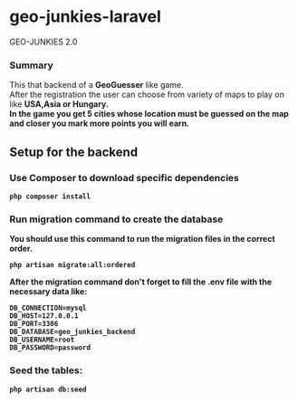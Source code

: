 # geo-junkies-laravel
GEO-JUNKIES 2.0

### Summary
This that backend of a <b>GeoGuesser</b> like game.<br>
After the registration the user can choose from variety of maps to play on like <b>USA,Asia<b> or Hungary.<br>
In the game you get 5 cities whose location must be guessed on the map and closer you mark more points you will earn.

## Setup for the backend

### Use Composer to download specific dependencies
    php composer install
    
### Run migration command to create the database
You should use this command to run the migration files in the correct order.

    php artisan migrate:all:ordered
    
After the migration command don't forget to fill the .env file with the necessary data like:

    DB_CONNECTION=mysql
    DB_HOST=127.0.0.1
    DB_PORT=3306
    DB_DATABASE=geo_junkies_backend
    DB_USERNAME=root
    DB_PASSWORD=password

### Seed the tables:
    php artisan db:seed
